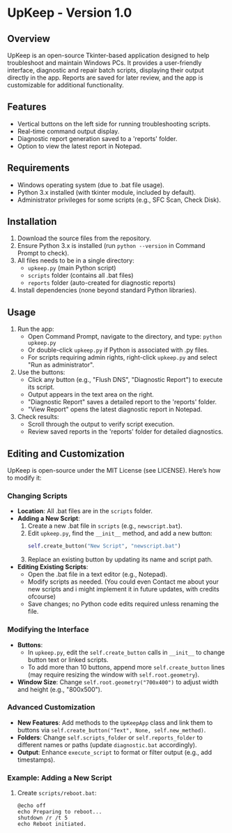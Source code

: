 UpKeep - Version 1.0
=====================================

Overview
--------
UpKeep is an open-source Tkinter-based application designed to help troubleshoot and maintain Windows PCs. It provides a user-friendly interface, diagnostic and repair batch scripts, displaying their output directly in the app. Reports are saved for later review, and the app is customizable for additional functionality.

Features
--------
- Vertical buttons on the left side for running troubleshooting scripts.
- Real-time command output display.
- Diagnostic report generation saved to a 'reports' folder.
- Option to view the latest report in Notepad.

Requirements
------------
- Windows operating system (due to .bat file usage).
- Python 3.x installed (with tkinter module, included by default).
- Administrator privileges for some scripts (e.g., SFC Scan, Check Disk).

Installation
------------
1. Download the source files from the repository.
2. Ensure Python 3.x is installed (run `python --version` in Command Prompt to check).
3. All files needs to be in a single directory:
   - `upkeep.py` (main Python script)
   - `scripts` folder (contains all .bat files)
   - `reports` folder (auto-created for diagnostic reports)
4. Install dependencies (none beyond standard Python libraries).

Usage
-----
1. Run the app:
   - Open Command Prompt, navigate to the directory, and type: `python upkeep.py`
   - Or double-click `upkeep.py` if Python is associated with .py files.
   - For scripts requiring admin rights, right-click `upkeep.py` and select "Run as administrator".
2. Use the buttons:
   - Click any button (e.g., "Flush DNS", "Diagnostic Report") to execute its script.
   - Output appears in the text area on the right.
   - "Diagnostic Report" saves a detailed report to the 'reports' folder.
   - "View Report" opens the latest diagnostic report in Notepad.
3. Check results:
   - Scroll through the output to verify script execution.
   - Review saved reports in the 'reports' folder for detailed diagnostics.

Editing and Customization
-------------------------
UpKeep is open-source under the MIT License (see LICENSE). Here’s how to modify it:

### Changing Scripts
- **Location**: All .bat files are in the `scripts` folder.
- **Adding a New Script**:
  1. Create a new .bat file in `scripts` (e.g., `newscript.bat`).
  2. Edit `upkeep.py`, find the `__init__` method, and add a new button:
     ```python
     self.create_button("New Script", "newscript.bat")
     ```
  3. Replace an existing button by updating its name and script path.
- **Editing Existing Scripts**:
  - Open the .bat file in a text editor (e.g., Notepad).
  - Modify scripts as needed. (You could even Contact me about your new scripts and i might implement it in future updates, with credits ofcourse)
  - Save changes; no Python code edits required unless renaming the file.

### Modifying the Interface
- **Buttons**:
  - In `upkeep.py`, edit the `self.create_button` calls in `__init__` to change button text or linked scripts.
  - To add more than 10 buttons, append more `self.create_button` lines (may require resizing the window with `self.root.geometry`).
- **Window Size**: Change `self.root.geometry("700x400")` to adjust width and height (e.g., "800x500").

### Advanced Customization
- **New Features**: Add methods to the `UpKeepApp` class and link them to buttons via `self.create_button("Text", None, self.new_method)`.
- **Folders**: Change `self.scripts_folder` or `self.reports_folder` to different names or paths (update `diagnostic.bat` accordingly).
- **Output**: Enhance `execute_script` to format or filter output (e.g., add timestamps).

### Example: Adding a New Script
1. Create `scripts/reboot.bat`:
   ```batch
   @echo off
   echo Preparing to reboot...
   shutdown /r /t 5
   echo Reboot initiated.
